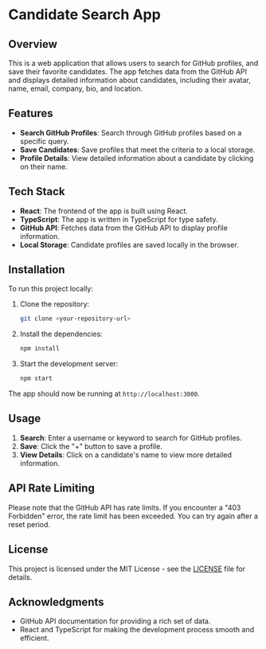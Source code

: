 
# Candidate Search App

## Overview
This is a web application that allows users to search for GitHub profiles, and save their favorite candidates. The app fetches data from the GitHub API and displays detailed information about candidates, including their avatar, name, email, company, bio, and location.

## Features
- **Search GitHub Profiles**: Search through GitHub profiles based on a specific query.
- **Save Candidates**: Save profiles that meet the criteria to a local storage.
- **Profile Details**: View detailed information about a candidate by clicking on their name.

## Tech Stack
- **React**: The frontend of the app is built using React.
- **TypeScript**: The app is written in TypeScript for type safety.
- **GitHub API**: Fetches data from the GitHub API to display profile information.
- **Local Storage**: Candidate profiles are saved locally in the browser.

## Installation

To run this project locally:

1. Clone the repository:
   ```bash
   git clone <your-repository-url>
   ```

2. Install the dependencies:
   ```bash
   npm install
   ```

3. Start the development server:
   ```bash
   npm start
   ```

The app should now be running at `http://localhost:3000`.

## Usage

1. **Search**: Enter a username or keyword to search for GitHub profiles.
3. **Save**: Click the "+" button to save a profile.
4. **View Details**: Click on a candidate's name to view more detailed information.

## API Rate Limiting

Please note that the GitHub API has rate limits. If you encounter a "403 Forbidden" error, the rate limit has been exceeded. You can try again after a reset period.

## License

This project is licensed under the MIT License - see the [LICENSE](LICENSE) file for details.

## Acknowledgments
- GitHub API documentation for providing a rich set of data.
- React and TypeScript for making the development process smooth and efficient.
